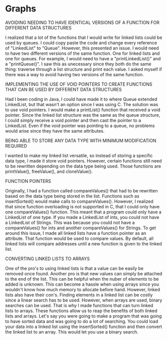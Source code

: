# Graphs


AVOIDING NEEDING TO HAVE IDENTICAL VERSIONS OF A FUNCTION FOR DIFFERENT DATA STRUCTURES


I realized that a lot of the functions that I would write for linked lists could be used by queues. I could copy paste the code and change every reference of "LinkedList" to "Queue". However, this presented an issue. I would need to have two different versions of the same function. One for linked lists and one for queues. For example, I would need to have a "printLinkedList()" and a "printQueue()". I saw this as unecessary since they both do the same thing: traverse through a list structure and print each value. I asked myself if there was a way to avoid having two versions of the same function. 


IMPLEMENTING THE USE OF VOID POINTERS TO CREATE FUNCTIONS THAT CAN BE USED BY DIFFERENT DATA STRUCTURES


Had I been coding in Java, I could have made it to where Queue extended LinkedList, but that wasn't an option since I was using C. The solution was to use void pointers. I would make a printList() function that received a void pointer. Since the linked list structure was the same as the queue structure, I could simply receive a void pointer and then cast the pointer to a LinkedList. Even if the void pointer was pointing to a queue, no problems would arise since they have the same attributes.


BEING ABLE TO STORE ANY DATA TYPE WITH MINIMUM MODIFICATION REQUIRED


I wanted to make my linked list versatile, so instead of storing a specific data type, I made it store void pointers. However, certain functions still need to be rewritten depending on the data type being used. Those functions are printValue(), freeValue(), and cloneValue().


FUNCTION POINTERS


Originally, I had a function called compareValues() that had to be rewritten based on the data type being stored in the list. Functions such as insertSorted() would make calls to compareValues(). However, I realized that since function overloading is not supported in C, that I could only have one compareValues() function. This meant that a program could only have a LinkedList of one type. If you made a LinkedList of ints, you could not have a LinkedList of Strings. This was because you could not have a compareValues() for ints and another compareValues() for Strings. To get around this issue, I made all linked lists have a function pointer as an attribute. That function would be used to compare values. By default, all linked lists will compare addresses until a new function is given to the linked list. 


CONVERTING LINKED LISTS TO ARRAYS


One of the pro's to using linked lists is that a value can be easily be removed once found. Another pro is that new values can simply be attached to the end of the list. This can be helpful when the nuber of elements to be added is unknown. This can become a hassle when using arrays since you wouldn't know how much memory to allocate before hand. However, linked lists also have their con's. Finding elements in a linked list can be costly since a linear search has to be used. However, when arrays are used, binary searches can be used. That is why I made functions that can turn linked lists to arrays. These functions allow us to reap the benefits of both linked lists and arrays. Let's say you were going to make a program that was going to have sorted data and was going to do a lot of searching. You could load your data into a linked list using the insertSorted() function and then convert the linked list to an array. This would let you use a binary search. 
